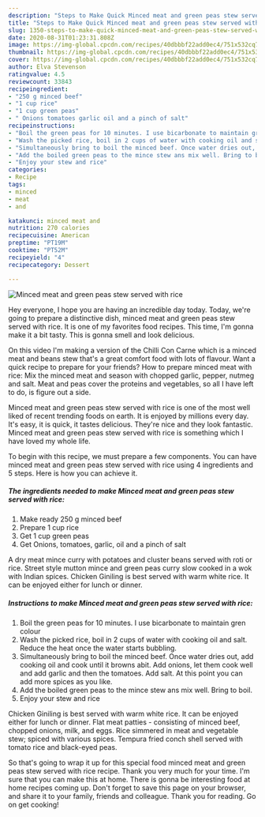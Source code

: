 ```yaml
---
description: "Steps to Make Quick Minced meat and green peas stew served with rice"
title: "Steps to Make Quick Minced meat and green peas stew served with rice"
slug: 1350-steps-to-make-quick-minced-meat-and-green-peas-stew-served-with-rice
date: 2020-08-31T01:23:31.808Z
image: https://img-global.cpcdn.com/recipes/40dbbbf22add0ec4/751x532cq70/minced-meat-and-green-peas-stew-served-with-rice-recipe-main-photo.jpg
thumbnail: https://img-global.cpcdn.com/recipes/40dbbbf22add0ec4/751x532cq70/minced-meat-and-green-peas-stew-served-with-rice-recipe-main-photo.jpg
cover: https://img-global.cpcdn.com/recipes/40dbbbf22add0ec4/751x532cq70/minced-meat-and-green-peas-stew-served-with-rice-recipe-main-photo.jpg
author: Elva Stevenson
ratingvalue: 4.5
reviewcount: 33843
recipeingredient:
- "250 g minced beef"
- "1 cup rice"
- "1 cup green peas"
- " Onions tomatoes garlic oil and a pinch of salt"
recipeinstructions:
- "Boil the green peas for 10 minutes. I use bicarbonate to maintain gren colour"
- "Wash the picked rice, boil in 2 cups of water with cooking oil and salt. Reduce the heat once the water starts bubbling."
- "Simultaneously bring to boil the minced beef. Once water dries out, add cooking oil and cook until it browns abit. Add onions, let them cook well and add garlic and then the tomatoes. Add salt. At this point you can add more spices as you like."
- "Add the boiled green peas to the mince stew ans mix well. Bring to boil."
- "Enjoy your stew and rice"
categories:
- Recipe
tags:
- minced
- meat
- and

katakunci: minced meat and 
nutrition: 270 calories
recipecuisine: American
preptime: "PT19M"
cooktime: "PT52M"
recipeyield: "4"
recipecategory: Dessert

---
```



![Minced meat and green peas stew served with rice](https://img-global.cpcdn.com/recipes/40dbbbf22add0ec4/751x532cq70/minced-meat-and-green-peas-stew-served-with-rice-recipe-main-photo.jpg)

Hey everyone, I hope you are having an incredible day today. Today, we're going to prepare a distinctive dish, minced meat and green peas stew served with rice. It is one of my favorites food recipes. This time, I'm gonna make it a bit tasty. This is gonna smell and look delicious.

On this video I&#39;m making a version of the Chilli Con Carne which is a minced meat and beans stew that&#39;s a great comfort food with lots of flavour. Want a quick recipe to prepare for your friends? How to prepare minced meat with rice: Mix the minced meat and season with chopped garlic, pepper, nutmeg and salt. Meat and peas cover the proteins and vegetables, so all I have left to do, is figure out a side.

Minced meat and green peas stew served with rice is one of the most well liked of recent trending foods on earth. It is enjoyed by millions every day. It's easy, it is quick, it tastes delicious. They're nice and they look fantastic. Minced meat and green peas stew served with rice is something which I have loved my whole life.


To begin with this recipe, we must prepare a few components. You can have minced meat and green peas stew served with rice using 4 ingredients and 5 steps. Here is how you can achieve it.

<!--inarticleads1-->

##### The ingredients needed to make Minced meat and green peas stew served with rice:

1. Make ready 250 g minced beef
1. Prepare 1 cup rice
1. Get 1 cup green peas
1. Get  Onions, tomatoes, garlic, oil and a pinch of salt


A dry meat mince curry with potatoes and cluster beans served with roti or rice. Street style mutton mince and green peas curry slow cooked in a wok with Indian spices. Chicken Giniling is best served with warm white rice. It can be enjoyed either for lunch or dinner. 

<!--inarticleads2-->

##### Instructions to make Minced meat and green peas stew served with rice:

1. Boil the green peas for 10 minutes. I use bicarbonate to maintain gren colour
1. Wash the picked rice, boil in 2 cups of water with cooking oil and salt. Reduce the heat once the water starts bubbling.
1. Simultaneously bring to boil the minced beef. Once water dries out, add cooking oil and cook until it browns abit. Add onions, let them cook well and add garlic and then the tomatoes. Add salt. At this point you can add more spices as you like.
1. Add the boiled green peas to the mince stew ans mix well. Bring to boil.
1. Enjoy your stew and rice


Chicken Giniling is best served with warm white rice. It can be enjoyed either for lunch or dinner. Flat meat patties - consisting of minced beef, chopped onions, milk, and eggs. Rice simmered in meat and vegetable stew; spiced with various spices. Tempura fried conch shell served with tomato rice and black-eyed peas. 

So that's going to wrap it up for this special food minced meat and green peas stew served with rice recipe. Thank you very much for your time. I'm sure that you can make this at home. There is gonna be interesting food at home recipes coming up. Don't forget to save this page on your browser, and share it to your family, friends and colleague. Thank you for reading. Go on get cooking!
